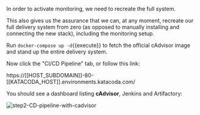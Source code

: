 In order to activate monitoring, we need to recreate the full system.

This also gives us the assurance that we can, at any moment, recreate our full delivery system from zero (as opposed to manually installing and connecting the new stack), including the monitoring setup.

Run `docker-compose up -d`{{execute}} to fetch the official cAdvisor image and stand up the entire delivery system.

Now click the "CI/CD Pipeline" tab, or follow this link:

https://[[HOST_SUBDOMAIN]]-80-[[KATACODA_HOST]].environments.katacoda.com/

You should see a dashboard listing **cAdvisor**, Jenkins and Artifactory:

![step2-CD-pipeline-with-cadvisor](/manuelpais/courses/treating-your-pipeline-as-a-product/04-monitoring-resources/assets/step2-CD-pipeline-with-cadvisor.png)
 